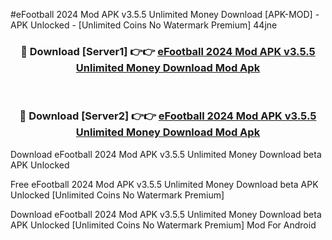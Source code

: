 #eFootball 2024 Mod APK v3.5.5 Unlimited Money Download [APK-MOD] - APK Unlocked - [Unlimited Coins No Watermark Premium] 44jne



<div align="center">

<h3>🔴 Download [Server1] 👉👉 <a href="https://momento.my/?title=eFootball_2024_Mod_APK_v3.5.5_Unlimited_Money_Download">eFootball 2024 Mod APK v3.5.5 Unlimited Money Download Mod Apk</a></h3><br>

<h3>🔴 Download [Server2] 👉👉 <a href="https://momento.my/?title=eFootball_2024_Mod_APK_v3.5.5_Unlimited_Money_Download">eFootball 2024 Mod APK v3.5.5 Unlimited Money Download Mod Apk</a></h3>
</div>



Download eFootball 2024 Mod APK v3.5.5 Unlimited Money Download beta APK Unlocked

Free eFootball 2024 Mod APK v3.5.5 Unlimited Money Download beta APK Unlocked [Unlimited Coins No Watermark Premium]

Download eFootball 2024 Mod APK v3.5.5 Unlimited Money Download beta APK Unlocked [Unlimited Coins No Watermark Premium] Mod For Android

